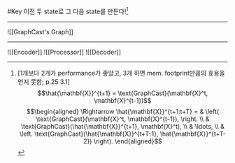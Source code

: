 #Key 
이전 두 state로 그 다음 state를 만든다![^why?]

[^why?]: [1개보다 2개가 performance가 좋았고, 3개 하면 mem. footprint만큼의 효용을 얻지 못함; p.25 3.1]
$$\hat{\mathbf{X}}^{t+1} = \text{GraphCast}(\mathbf{X}^t, \mathbf{X}^{t-1})$$
$$\begin{aligned} \Rightarrow \hat{\mathbf{X}}^{t+1:t+T} = & \left( \text{GraphCast}(\mathbf{X}^t, \mathbf{X}^{t-1}), \right. \\
& \text{GraphCast}(\hat{\mathbf{X}}^{t+1}, \mathbf{X}^t), \\ 
& \ldots, \\ 
& \left. 
\text{GraphCast}(\hat{\mathbf{X}}^{t+T-1}, \hat{\mathbf{X}}^{t+T-2}) \right). \end{aligned}$$
---
![[GraphCast's Graph]]

---
![[Encoder]]
![[Processor]]
![[Decoder]]
